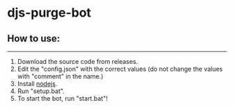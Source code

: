 # djs-purge-bot
## How to use:
****
1) Download the source code from releases.
2) Edit the "config.json" with the correct values (do not change the values with "comment" in the name.)
3) Install [nodejs](https://nodejs.org/en/).
4) Run "setup.bat".
5) To start the bot, run "start.bat"!